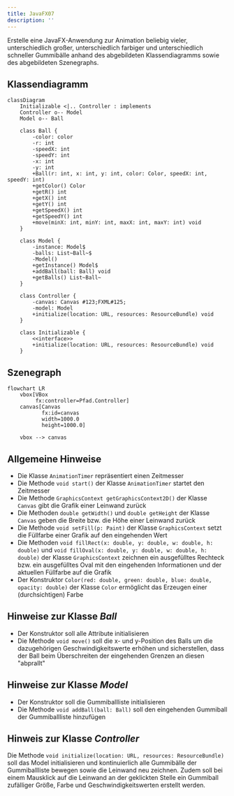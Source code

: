 ```yaml
---
title: JavaFX07
description: ''
---
```


Erstelle eine JavaFX-Anwendung zur Animation beliebig vieler, unterschiedlich
großer, unterschiedlich farbiger und unterschiedlich schneller Gummibälle anhand
des abgebildeten Klassendiagramms sowie des abgebildeten Szenegraphs.

## Klassendiagramm

```mermaid
classDiagram
    Initializable <|.. Controller : implements
    Controller o-- Model
    Model o-- Ball

    class Ball {
        -color: color
        -r: int
        -speedX: int
        -speedY: int
        -x: int
        -y: int
        +Ball(r: int, x: int, y: int, color: Color, speedX: int, speedY: int)
        +getColor() Color
        +getR() int
        +getX() int
        +getY() int
        +getSpeedX() int
        +getSpeedY() int
        +move(minX: int, minY: int, maxX: int, maxY: int) void
    }

    class Model {
        -instance: Model$
        -balls: List~Ball~$
        -Model()
        +getInstance() Model$
        +addBall(ball: Ball) void
        +getBalls() List~Ball~
    }

    class Controller {
        -canvas: Canvas #123;FXML#125;
        -model: Model
        +initialize(location: URL, resources: ResourceBundle) void
    }

    class Initializable {
        <<interface>>
        +initialize(location: URL, resources: ResourceBundle) void
    }
```

## Szenegraph

```mermaid
flowchart LR
	vbox[VBox
	     fx:controller=Pfad.Controller]
	canvas[Canvas
	       fx:id=canvas
	       width=1000.0
	       height=1000.0]

    vbox --> canvas
```

## Allgemeine Hinweise

- Die Klasse `AnimationTimer` repräsentiert einen Zeitmesser
- Die Methode `void start()` der Klasse `AnimationTimer` startet den Zeitmesser
- Die Methode `GraphicsContext getGraphicsContext2D()` der Klasse `Canvas` gibt
  die Grafik einer Leinwand zurück
- Die Methoden `double getWidth()` und `double getHeight` der Klasse `Canvas`
  geben die Breite bzw. die Höhe einer Leinwand zurück
- Die Methode `void setFill(p: Paint)` der Klasse `GraphicsContext` setzt die
  Füllfarbe einer Grafik auf den eingehenden Wert
- Die Methoden `void fillRect(x: double, y: double, w: double, h: double)` und
  `void fillOval(x: double, y: double, w: double, h: double)` der Klasse
  `GraphicsContext` zeichnen ein ausgefülltes Rechteck bzw. ein ausgefülltes
  Oval mit den eingehenden Informationen und der aktuellen Füllfarbe auf die
  Grafik
- Der Konstruktor
  `Color(red: double, green: double, blue: double, opacity: double)` der Klasse
  `Color` ermöglicht das Erzeugen einer (durchsichtigen) Farbe

## Hinweise zur Klasse _Ball_

- Der Konstruktor soll alle Attribute initialisieren
- Die Methode `void move()` soll die x- und y-Position des Balls um die
  dazugehörigen Geschwindigkeitswerte erhöhen und sicherstellen, dass der Ball
  beim Überschreiten der eingehenden Grenzen an diesen "abprallt"

## Hinweise zur Klasse _Model_

- Der Konstruktor soll die Gummiballliste initialisieren
- Die Methode `void addBall(ball: Ball)` soll den eingehenden Gummiball der
  Gummiballliste hinzufügen

## Hinweis zur Klasse _Controller_

Die Methode `void initialize(location: URL, resources: ResourceBundle)` soll das
Model initialisieren und kontinuierlich alle Gummibälle der Gummiballliste
bewegen sowie die Leinwand neu zeichnen. Zudem soll bei einem Mausklick auf die
Leinwand an der geklickten Stelle ein Gummiball zufälliger Größe, Farbe und
Geschwindigkeitswerten erstellt werden.
